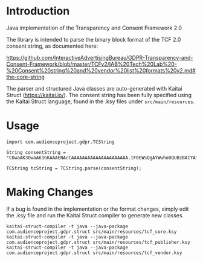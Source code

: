 # Introduction
Java implementation of the Transparency and Consent Framework 2.0

The library is intended to parse the binary block format of the TCF 2.0 consent string, as documented here:

https://github.com/InteractiveAdvertisingBureau/GDPR-Transparency-and-Consent-Framework/blob/master/TCFv2/IAB%20Tech%20Lab%20-%20Consent%20string%20and%20vendor%20list%20formats%20v2.md#the-core-string

The parser and structured Java classes are auto-generated with Kaitai Struct (https://kaitai.io/).
The consent string has been fully specified using the Kaitai Struct language, found in the .ksy files under `src/main/resources`.

# Usage

```[java]
import com.audienceproject.gdpr.TCString

String consentString = "COwaAK3OwaAK3GKAAAENAcCAAAAAAAAAAAAAAAAAAAAA.IF0EWSQgAYWwho0QUBzBAIYAfJgSCAMgSAAQIoCkFQICERBAEKiAQHAEQJAAAGBAAkACAAQAoHCBMCQABgAARiRCEQECIDRNABIBAggAKYQFAAARmikHC3ZCY702yOmQ.YAAAAAAAAAAAAAAAAAA";

TCString tcString = TCString.parse(consentString);
```

# Making Changes
If a bug is found in the implementation or the format changes, simply edit the .ksy file and run the Kaitai Struct compiler to generate new classes.
```[shell script]
kaitai-struct-compiler -t java --java-package com.audienceproject.gdpr.struct src/main/resources/tcf_core.ksy
kaitai-struct-compiler -t java --java-package com.audienceproject.gdpr.struct src/main/resources/tcf_publisher.ksy
kaitai-struct-compiler -t java --java-package com.audienceproject.gdpr.struct src/main/resources/tcf_vendor.ksy
```
